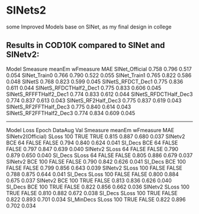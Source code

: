 # SINets2
some Improved Models base on SINet, as my final design in college

Results in COD10K compared to SINet and SINetv2:
-------------------------------------------------------------------
Model Smeasure meanEm wFmeasure MAE
SINet_Official 0.758 0.796 0.517 0.054 
SINet_Train0 0.766 0.790 0.522 0.055 
SINet_Train1 0.765 0.822 0.586 0.048 
SINetS 0.768 0.823 0.599 0.045 
SINetS_RFDCT_Dec1 0.775 0.836 0.611 0.044 
SINetS_RFDCTHalf2_Dec1 0.775 0.833 0.606 0.045 
SINetS_RFFFTHalf2_Dec1 0.774 0.833 0.612 0.044 
SINetS_RFDCTHalf_Dec3 0.774 0.837 0.613 0.043 
SINetS_RF2Half_Dec3 0.775 0.837 0.619 0.043 
SINetS_RF2FFTHalf_Dec3 0.775 0.840 0.614 0.043 
SINetS_RF2FFTHalf2_Dec3 0.774 0.834 0.609 0.045 

-------------------------------------------------------------------

Model Loss Epoch DataAug Val Smeasure meanEm wFmeasure MAE
SINetv2(Official) SLoss 100 TRUE TRUE 0.815 0.887 0.680 0.037 
SINetv2 BCE 64 FALSE FALSE 0.794 0.840 0.624 0.041 
SI_Decs BCE 64 FALSE FALSE 0.797 0.847 0.639 0.040 
SINetv2 SLoss 64 FALSE FALSE 0.790 0.879 0.650 0.040 
SI_Decs SLoss 64 FALSE FALSE 0.805 0.886 0.679 0.037 
SINetv2 BCE 100 FALSE FALSE 0.790 0.842 0.626 0.041 
SI_Decs BCE 100 FALSE FALSE 0.799 0.856 0.643 0.039 
SINetv2 SLoss 100 FALSE FALSE 0.788 0.875 0.644 0.041 
SI_Decs SLoss 100 FALSE FALSE 0.800 0.884 0.675 0.037 
SINetv2 BCE 100 TRUE FALSE 0.813 0.836 0.626 0.040 
SI_Decs BCE 100 TRUE FALSE 0.822 0.856 0.662 0.036 
SINetv2 SLoss 100 TRUE FALSE 0.810 0.882 0.672 0.038 
SI_Decs SLoss 100 TRUE FALSE 0.822 0.893 0.701 0.034 
SI_MinDecs SLoss 100 TRUE FALSE 0.822 0.896 0.702 0.034 
